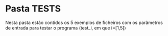 # Pasta TESTS

Nesta pasta estão contidos os 5 exemplos de ficheiros com os parâmetros de entrada para testar o programa 
(test_i, em que i=[1,5])
